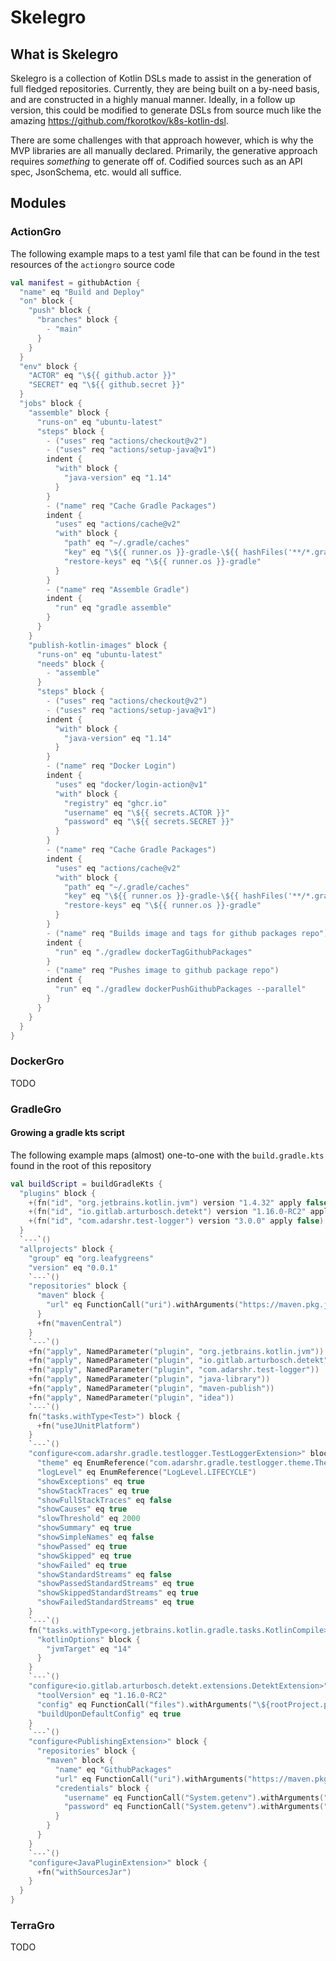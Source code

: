 # Skelegro 

## What is Skelegro 

Skelegro is a collection of Kotlin DSLs made to assist in the generation of full fledged repositories.  Currently,
they are being built on a by-need basis, and are constructed in a highly manual manner.  Ideally, in a follow up version,
this could be modified to generate DSLs from source much like the amazing https://github.com/fkorotkov/k8s-kotlin-dsl.

There are some challenges with that approach however, which is why the MVP libraries are all manually declared.  Primarily, 
the generative approach requires _something_ to generate off of.  Codified sources such as an API spec, JsonSchema, etc. 
would all suffice.  

## Modules

### ActionGro

The following example maps to a test yaml file that can be found in the test resources of the `actiongro` source code

```kotlin
val manifest = githubAction {
  "name" eq "Build and Deploy"
  "on" block {
    "push" block {
      "branches" block {
        - "main"
      }
    }
  }
  "env" block {
    "ACTOR" eq "\${{ github.actor }}"
    "SECRET" eq "\${{ github.secret }}"
  }
  "jobs" block {
    "assemble" block {
      "runs-on" eq "ubuntu-latest"
      "steps" block {
        - ("uses" req "actions/checkout@v2")
        - ("uses" req "actions/setup-java@v1")
        indent {
          "with" block {
            "java-version" eq "1.14"
          }
        }
        - ("name" req "Cache Gradle Packages")
        indent {
          "uses" eq "actions/cache@v2"
          "with" block {
            "path" eq "~/.gradle/caches"
            "key" eq "\${{ runner.os }}-gradle-\${{ hashFiles('**/*.gradle.kts') }}"
            "restore-keys" eq "\${{ runner.os }}-gradle"
          }
        }
        - ("name" req "Assemble Gradle")
        indent {
          "run" eq "gradle assemble"
        }
      }
    }
    "publish-kotlin-images" block {
      "runs-on" eq "ubuntu-latest"
      "needs" block {
        - "assemble"
      }
      "steps" block {
        - ("uses" req "actions/checkout@v2")
        - ("uses" req "actions/setup-java@v1")
        indent {
          "with" block {
            "java-version" eq "1.14"
          }
        }
        - ("name" req "Docker Login")
        indent {
          "uses" eq "docker/login-action@v1"
          "with" block {
            "registry" eq "ghcr.io"
            "username" eq "\${{ secrets.ACTOR }}"
            "password" eq "\${{ secrets.SECRET }}"
          }
        }
        - ("name" req "Cache Gradle Packages")
        indent {
          "uses" eq "actions/cache@v2"
          "with" block {
            "path" eq "~/.gradle/caches"
            "key" eq "\${{ runner.os }}-gradle-\${{ hashFiles('**/*.gradle.kts') }}"
            "restore-keys" eq "\${{ runner.os }}-gradle"
          }
        }
        - ("name" req "Builds image and tags for github packages repo")
        indent {
          "run" eq "./gradlew dockerTagGithubPackages"
        }
        - ("name" req "Pushes image to github package repo")
        indent {
          "run" eq "./gradlew dockerPushGithubPackages --parallel"
        }
      }
    }
  }
}
```

### DockerGro

TODO

### GradleGro

#### Growing a gradle kts script

The following example maps (almost) one-to-one with the `build.gradle.kts` found in the root of this repository

```kotlin
val buildScript = buildGradleKts {
  "plugins" block {
    +(fn("id", "org.jetbrains.kotlin.jvm") version "1.4.32" apply false)
    +(fn("id", "io.gitlab.arturbosch.detekt") version "1.16.0-RC2" apply false)
    +(fn("id", "com.adarshr.test-logger") version "3.0.0" apply false)
  }
  `---`()
  "allprojects" block {
    "group" eq "org.leafygreens"
    "version" eq "0.0.1"
    `---`()
    "repositories" block {
      "maven" block {
        "url" eq FunctionCall("uri").withArguments("https://maven.pkg.jetbrains.space/public/p/kotlinx-html/maven")
      }
      +fn("mavenCentral")
    }
    `---`()
    +fn("apply", NamedParameter("plugin", "org.jetbrains.kotlin.jvm"))
    +fn("apply", NamedParameter("plugin", "io.gitlab.arturbosch.detekt"))
    +fn("apply", NamedParameter("plugin", "com.adarshr.test-logger"))
    +fn("apply", NamedParameter("plugin", "java-library"))
    +fn("apply", NamedParameter("plugin", "maven-publish"))
    +fn("apply", NamedParameter("plugin", "idea"))
    `---`()
    fn("tasks.withType<Test>") block {
      +fn("useJUnitPlatform")
    }
    `---`()
    "configure<com.adarshr.gradle.testlogger.TestLoggerExtension>" block {
      "theme" eq EnumReference("com.adarshr.gradle.testlogger.theme.ThemeType.MOCHA")
      "logLevel" eq EnumReference("LogLevel.LIFECYCLE")
      "showExceptions" eq true
      "showStackTraces" eq true
      "showFullStackTraces" eq false
      "showCauses" eq true
      "slowThreshold" eq 2000
      "showSummary" eq true
      "showSimpleNames" eq false
      "showPassed" eq true
      "showSkipped" eq true
      "showFailed" eq true
      "showStandardStreams" eq false
      "showPassedStandardStreams" eq true
      "showSkippedStandardStreams" eq true
      "showFailedStandardStreams" eq true
    }
    `---`()
    fn("tasks.withType<org.jetbrains.kotlin.gradle.tasks.KotlinCompile>").plus(".configureEach") block {
      "kotlinOptions" block {
        "jvmTarget" eq "14"
      }
    }
    `---`()
    "configure<io.gitlab.arturbosch.detekt.extensions.DetektExtension>" block {
      "toolVersion" eq "1.16.0-RC2"
      "config" eq FunctionCall("files").withArguments("\${rootProject.projectDir}/detekt.yml")
      "buildUponDefaultConfig" eq true
    }
    `---`()
    "configure<PublishingExtension>" block {
      "repositories" block {
        "maven" block {
          "name" eq "GithubPackages"
          "url" eq FunctionCall("uri").withArguments("https://maven.pkg.github.com/lg-backbone/skelegro")
          "credentials" block {
            "username" eq FunctionCall("System.getenv").withArguments("GITHUB_ACTOR")
            "password" eq FunctionCall("System.getenv").withArguments("GITHUB_TOKEN")
          }
        }
      }
    }
    `---`()
    "configure<JavaPluginExtension>" block {
      +fn("withSourcesJar")
    }
  }
}
```

### TerraGro

TODO
